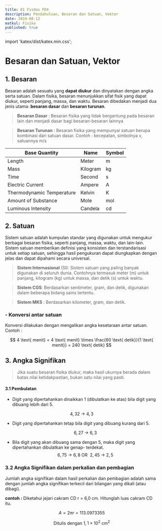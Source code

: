 ```yaml
---
title: 01 Fisdas FD4
description: Pendahuluan, Besaran dan Satuan, Vektor
date: 2024-08-12
matkul: Fisika
published: true
---
```


import 'katex/dist/katex.min.css';

# Besaran dan Satuan, Vektor

## 1. Besaran

Besaran adalah sesuatu yang **dapat diukur** dan dinyatakan dengan angka serta satuan. Dalam fisika, besaran menunjukkan sifat fisik yang dapat diukur, seperti panjang, massa, dan waktu. Besaran dibedakan menjadi dua jenis utama: **besaran dasar** dan **besaran turunan**.

> **Besaran Dasar** : Besaran fisika yang tidak bergantung pada besaran lain dan menjadi dasar bagi besaran-besaran lainnya

> **Besaran Turunan** : Besaran fisika yang mempunyai satuan berupa kombinasi dari satuan dasar. Contoh : kecepatan, simbolnya v, satuannya m/s

| Base Quantity             | Name     | Symbol |
| ------------------------- | -------- | ------ |
| Length                    | Meter    | m      |
| Mass                      | Kilogram | kg     |
| Time                      | Second   | s      |
| Electric Current          | Ampere   | A      |
| Thermodynamic Temperature | Kelvin   | K      |
| Amount of Substance       | Mole     | mol    |
| Luminous Intensity        | Candela  | cd     |

## 2. Satuan

Sistem satuan adalah kumpulan standar yang digunakan untuk mengukur berbagai besaran fisika, seperti panjang, massa, waktu, dan lain-lain. Sistem satuan memberikan definisi yang konsisten dan terstandarisasi untuk setiap satuan, sehingga hasil pengukuran dapat diungkapkan dengan jelas dan dapat dipahami secara universal.

> **Sistem Internasional** (SI): Sistem satuan yang paling banyak digunakan di seluruh dunia. Contohnya termasuk meter (m) untuk panjang, kilogram (kg) untuk massa, dan detik (s) untuk waktu.

> **Sistem CGS**: Berdasarkan sentimeter, gram, dan detik, digunakan dalam beberapa bidang sains tertentu.

> **Sistem MKS** : Berdasarkan kilometer, gram, dan detik.

### - Konversi antar satuan

Konversi dilakukan dengan mengalikan angka kesetaraan antar
satuan.
Contoh :

$$
4 \text{ menit} = 4 \text{ menit} \times \frac{60 \text{ detik}}{1 \text{ menit}} = 240 \text{ detik}
$$

## 3. Angka Signifikan

> Jika suatu besaran fisika diukur, maka hasil ukurnya berada dalam batas nilai ketidakpastian, bukan satu nilai yang pasti.

#### 3.1 Pembulatan

- Digit yang dipertahankan dinaikkan 1 (dibulatkan ke atas) bila digit yang dibuang lebih dari 5.

$$
4,32 \text{  →  } 4,3
$$

- Digit yang dipertahankan tetap bila digit yang dibuang kurang dari 5.

  $$
  6,27 \text{ → } 6,3
  $$

- Bila digit yang akan dibuang sama dengan 5, maka digit yang dipertahankan dibulatkan ke genap- terdekat.
  $$
  6,75 \text{ → } 6,8 \text{ OR }\ 2,45 \text{ → } 2,5
  $$

### 3.2 Angka Signifikan dalam perkalian dan pembagian

Jumlah angka signifikan dalam hasil perkalian dan pembagian adalah sama dengan jumlah angka signifikan terkecil dari bilangan yang dikali (atau dibagi).

**contoh :**
Diketahui jejari cakram CD r = 6,0 cm. Hitunglah luas cakram CD itu.

$$
A = 2πr = 113.0973355
$$

$$
\text{Ditulis dengan}\ 1,1 \times 10^2\text{ cm}^2
$$
